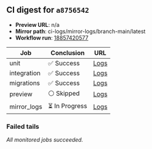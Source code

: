 <!-- AWA-CI-DIGEST -->
## CI digest for `a8756542`

- **Preview URL**: n/a
- **Mirror path**: ci-logs/mirror-logs/branch-main/latest
- **Workflow run**: [18857420577](https://github.com/AlexBomber12/AWA-App/actions/runs/18857420577)

| Job | Conclusion | URL |
| --- | ---------- | --- |
| unit | ✅ Success | [Logs](https://github.com/AlexBomber12/AWA-App/actions/runs/18857420577/job/53808612663) |
| integration | ✅ Success | [Logs](https://github.com/AlexBomber12/AWA-App/actions/runs/18857420577/job/53808813382) |
| migrations | ✅ Success | [Logs](https://github.com/AlexBomber12/AWA-App/actions/runs/18857420577/job/53808813402) |
| preview | ⚪ Skipped | [Logs](https://github.com/AlexBomber12/AWA-App/actions/runs/18857420577/job/53808932970) |
| mirror_logs | ⏳ In Progress | [Logs](https://github.com/AlexBomber12/AWA-App/actions/runs/18857420577/job/53808932831) |

### Failed tails

_All monitored jobs succeeded._
